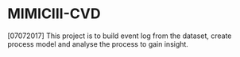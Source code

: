 # MIMICIII-CVD

[07072017]
This project is to build event log from the dataset, create process model and analyse the process to gain insight.
